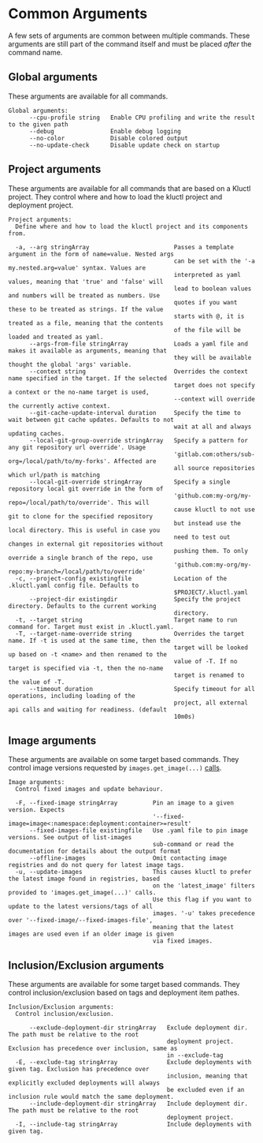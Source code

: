 <!-- This comment is uncommented when auto-synced to www-kluctl.io

---
title: "Common Arguments"
linkTitle: "Common Arguments"
weight: 1
description: >
    Common arguments
---
-->

# Common Arguments

A few sets of arguments are common between multiple commands. These arguments are still part of the command itself and
must be placed *after* the command name.

## Global arguments

These arguments are available for all commands.

<!-- BEGIN SECTION "deploy" "Global arguments" true -->
```
Global arguments:
      --cpu-profile string   Enable CPU profiling and write the result to the given path
      --debug                Enable debug logging
      --no-color             Disable colored output
      --no-update-check      Disable update check on startup

```
<!-- END SECTION -->

## Project arguments

These arguments are available for all commands that are based on a Kluctl project.
They control where and how to load the kluctl project and deployment project.

<!-- BEGIN SECTION "deploy" "Project arguments" true -->
```
Project arguments:
  Define where and how to load the kluctl project and its components from.

  -a, --arg stringArray                        Passes a template argument in the form of name=value. Nested args
                                               can be set with the '-a my.nested.arg=value' syntax. Values are
                                               interpreted as yaml values, meaning that 'true' and 'false' will
                                               lead to boolean values and numbers will be treated as numbers. Use
                                               quotes if you want these to be treated as strings. If the value
                                               starts with @, it is treated as a file, meaning that the contents
                                               of the file will be loaded and treated as yaml.
      --args-from-file stringArray             Loads a yaml file and makes it available as arguments, meaning that
                                               they will be available thought the global 'args' variable.
      --context string                         Overrides the context name specified in the target. If the selected
                                               target does not specify a context or the no-name target is used,
                                               --context will override the currently active context.
      --git-cache-update-interval duration     Specify the time to wait between git cache updates. Defaults to not
                                               wait at all and always updating caches.
      --local-git-group-override stringArray   Specify a pattern for any git repository url override'. Usage
                                               'gitlab.com:others/sub-org=/local/path/to/my-forks'. Affected are
                                               all source repositories which url/path is matching 
      --local-git-override stringArray         Specify a single repository local git override in the form of
                                               'github.com:my-org/my-repo=/local/path/to/override'. This will
                                               cause kluctl to not use git to clone for the specified repository
                                               but instead use the local directory. This is useful in case you
                                               need to test out changes in external git repositories without
                                               pushing them. To only override a single branch of the repo, use
                                               'github.com:my-org/my-repo:my-branch=/local/path/to/override'
  -c, --project-config existingfile            Location of the .kluctl.yaml config file. Defaults to
                                               $PROJECT/.kluctl.yaml
      --project-dir existingdir                Specify the project directory. Defaults to the current working
                                               directory.
  -t, --target string                          Target name to run command for. Target must exist in .kluctl.yaml.
  -T, --target-name-override string            Overrides the target name. If -t is used at the same time, then the
                                               target will be looked up based on -t <name> and then renamed to the
                                               value of -T. If no target is specified via -t, then the no-name
                                               target is renamed to the value of -T.
      --timeout duration                       Specify timeout for all operations, including loading of the
                                               project, all external api calls and waiting for readiness. (default
                                               10m0s)

```
<!-- END SECTION -->

## Image arguments

These arguments are available on some target based commands.
They control image versions requested by `images.get_image(...)` [calls](../deployments/images.md#imagesget_image).

<!-- BEGIN SECTION "deploy" "Image arguments" true -->
```
Image arguments:
  Control fixed images and update behaviour.

  -F, --fixed-image stringArray          Pin an image to a given version. Expects
                                         '--fixed-image=image<:namespace:deployment:container>=result'
      --fixed-images-file existingfile   Use .yaml file to pin image versions. See output of list-images
                                         sub-command or read the documentation for details about the output format
      --offline-images                   Omit contacting image registries and do not query for latest image tags.
  -u, --update-images                    This causes kluctl to prefer the latest image found in registries, based
                                         on the 'latest_image' filters provided to 'images.get_image(...)' calls.
                                         Use this flag if you want to update to the latest versions/tags of all
                                         images. '-u' takes precedence over '--fixed-image/--fixed-images-file',
                                         meaning that the latest images are used even if an older image is given
                                         via fixed images.

```
<!-- END SECTION -->

## Inclusion/Exclusion arguments

These arguments are available for some target based commands.
They control inclusion/exclusion based on tags and deployment item pathes.

<!-- BEGIN SECTION "deploy" "Inclusion/Exclusion arguments" true -->
```
Inclusion/Exclusion arguments:
  Control inclusion/exclusion.

      --exclude-deployment-dir stringArray   Exclude deployment dir. The path must be relative to the root
                                             deployment project. Exclusion has precedence over inclusion, same as
                                             in --exclude-tag
  -E, --exclude-tag stringArray              Exclude deployments with given tag. Exclusion has precedence over
                                             inclusion, meaning that explicitly excluded deployments will always
                                             be excluded even if an inclusion rule would match the same deployment.
      --include-deployment-dir stringArray   Include deployment dir. The path must be relative to the root
                                             deployment project.
  -I, --include-tag stringArray              Include deployments with given tag.

```
<!-- END SECTION -->
